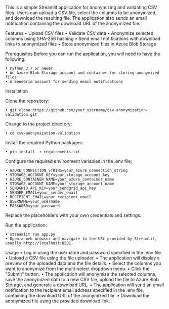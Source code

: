 This is a simple Streamlit application for anonymizing and validating CSV files. Users can upload a CSV file, select the columns to be anonymized, and download the resulting file. The application also sends an email notification containing the download URL of the anonymized file.

Features
	• Upload CSV files
	• Validate CSV data
	• Anonymize selected columns using SHA-256 hashing
	• Send email notifications with download links to anonymized files
	• Store anonymized files in Azure Blob Storage

Prerequisites
Before you can run the application, you will need to have the following:

	• Python 3.7 or newer
	• An Azure Blob Storage account and container for storing anonymized files
	• A SendGrid account for sending email notifications

Installation

Clone the repository:

	• git clone https://github.com/your_username/csv-anonymization-validation.git

Change to the project directory:
	
	• cd csv-anonymization-validation

Install the required Python packages:

	• pip install -r requirements.txt

Configure the required environment variables in the .env file:

	• AZURE_CONNECTION_STRING=your_azure_connection_string
	• STORAGE_ACCOUNT_KEY=your_storage_account_key
	• AZURE_CONTAINER_NAME=your_azure_container_name
	• STORAGE_ACCOUNT_NAME=your_storage_account_name
	• SENDGRID_API_KEY=your_sendgrid_api_key
	• SENDER_EMAIL=your_sender_email
	• RECIPIENT_EMAIL=your_recipient_email
	• USERNAME=your_username
	• PASSWORD=your_password
	
Replace the placeholders with your own credentials and settings.

Run the application:

	• streamlit run app.py
	• Open a web browser and navigate to the URL provided by Streamlit, usually http://localhost:8501.

Usage
	• Log in using the username and password specified in the .env file.
	• Upload a CSV file using the file uploader.
	• The application will display a preview of the uploaded data and the file details.
	• Select the columns you want to anonymize from the multi-select dropdown menu.
	• Click the "Submit" button.
	• The application will anonymize the selected columns, save the anonymized data to a new CSV file, upload the file to Azure Blob Storage, and generate a download URL.
	• The application will send an email notification to the recipient email address specified in the .env file, containing the download URL of the anonymized file.
	• Download the anonymized file using the provided download link.
